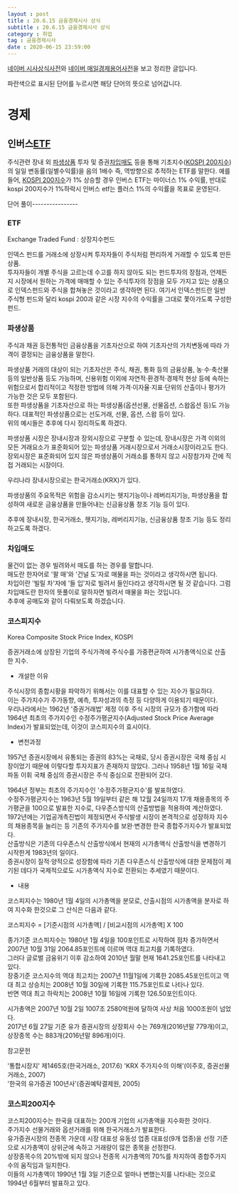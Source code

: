 ```yaml
---
layout : post
title : 20.6.15 금융경제시사 상식
subtitle : 20.6.15 금융경제시사 상식
category : 취업
tag : 금융경제시사
date : 2020-06-15 23:59:00
---
```


[네이버 시사상식사전](https://terms.naver.com/list.nhn?cid=43667&categoryId=43667)와
[네이버 매일경제용어사전](https://terms.naver.com/list.nhn?cid=43659&categoryId=43659)을 보고 정리한 글입니다.  

파란색으로 표시된 단어를 누르시면 해당 단어의 뜻으로 넘어갑니다.  


# 경제

## 인버스[ETF](#etf)  

주식관련 장내 외 [파생상품](#파생상품) 투자 및 증권[차입매도](#차입매도) 등을 통해 기초지수([KOSPI 200지수](#코스피지수))의 일일 변동률(일별수익률)을 음의 1배수 즉, 역방향으로 추적하는 ETF를 말한다.
예를 들어, [KOSPI 200지수](#코스피지수)가 1% 상승할 경우 인버스 ETF는 마이너스 1% 수익률, 반대로 kospi 200지수가 1%하락시 인버스 etf는 플러스 1%의 수익률을 목표로 운영된다.


단어 풀이----------------

### ETF  
Exchange Traded Fund : 상장지수펀드

인덱스 펀드를 거래소에 상장시켜 투자자들이 주식처럼 편리하게 거래할 수 있도록 만든 상품.   
투자자들이 개별 주식을 고르는데 수고를 하지 않아도 되는 펀드투자의 장점과, 언제든지 시장에서 원하는 가격에 매매할 수 있는 주식투자의 장점을 모두 가지고 있는 상품으로 인덱스펀드와 주식을 합쳐놓은 것이라고 생각하면 된다.
여기서 인덱스펀드란 일반 주식형 펀드와 달리 kospi 200과 같은 시장 지수의 수익률을 그대로 쫓아가도록 구성한 펀드.

### 파생상품

주식과 채권 등전통적인 금융상품을 기초자산으로 하여 기초자산의 가치변동에 따라 가격이 결정되는 금융상품을 말한다.

파생상품 거래의 대상이 되는 기초자산은 주식, 채권, 통화 등의 금융상품, 농·수·축산물 등의 일반상품 등도 가능하며, 신용위험 이외에 자연적·환경적·경제적 현상 등에 속하는 위험으로서 합리적이고 적정한 방법에 의해 가격·이자율·지표·단위의 산출이나 평가가 가능한 것은 모두 포함된다.   
또한 파생상품을 기초자산으로 하는 파생상품(옵션선물, 선물옵션, 스왑옵션 등)도 가능하다.  대표적인 파생상품으로는 선도거래, 선물, 옵션, 스왑 등이 있다.  
위의 예시들은 추후에 다시 정리하도록 하겠다.

파생상품 시장은 장내시장과 장외시장으로 구분할 수 있는데, 장내시장은 가격 이외의 모든 겨래요소가 표준화되어 있는 파생상품 거래시장으로서 거래소시장이라고도 한다.  
장외시장은 표준화되어 있지 않은 파생상품이 거래소를 통하지 않고 시장참가자 간에 직접 거래되는 시장이다.  

우리나라 장내시장으로는 한국거래소(KRX)가 있다.

파생상품의 주요목적은 위험을 감소시키는 헷지기능이나 레버리지기능, 파생상품을 합성하여 새로운 금융상품을 만들어내는 신금융상품 창조 기능 등이 있다.  

추후에 장내시장, 한국거래소, 헷지기능, 레버리지기능, 신금융상품 창조 기능 등도 정리하고도록 하겠다.


### 차입매도

물건이 없는 경우 빌려와서 매도를 하는 경우를 말합니다.  
매도란 한자어로 '팔 매'와 '건널 도'자로 매물을 파는 것이라고 생각하시면 됩니다.   
차입이란 '빌릴 차'자에 '들 입'자로 빌려서 들인다라고 생각하시면 될 것 같습니다.
그럼 차입매도란 한자의 뜻풀이로 말하자면 빌려서 매물을 파는 것입니다.  
추후에 공매도와 같이 다뤄보도록 하겠습니다.

### 코스피지수  
Korea Composite Stock Price Index, KOSPI

증권거래소에 상장된 기업의 주식가격에 주식수를 가중편균하여 시가총액식으로 산출한 지수.   

- 개설한 이유   

주식시장의 종합시황을 파악하기 위해서는 이를 대표할 수 있는 지수가 필요하다.  
이는 주가지수가 주가동향, 예측, 투자성과의 측정 등 다양하게 이용되기 때문이다.  
우리나라에서는 1962년 '증권거래법' 제정 이후 주식 시장의 규모가 증가함에 따라 1964년 최초의 주가지수인 수정주가평균지수(Adjusted Stock Price Average Index)가 발표되었는데, 이것이 코스피지수의 효시이다.  

- 변천과정  

1957년 증권시장에서 유통되는 증권의 83%는 국채로, 당시 증권시장은 국채 중심 시장이었기 때문에 이렇다할 투자지표가 존재하지 않았다.  그러나 1958년 1월 16일 국채파동 이휘 국채 중심의 증권시장은 주식 중심으로 전환되어 갔다.

1964년 정부는 최초의 주가지수인 '수정주가평균지수'를 발표하였다.  
수정주가평균지수는 1963년 5월 19일부터 같은 해 12월 24일까지 17개 채용종목의 주가평균을 100으로 발표한 지수로, 다우존스방식의 산출방법을 적용하여 계산하였다.  
1972년에는 기업공개촉진법이 제정되면서 주식발생 시장이 본격적으로 성장하자 지수의 채용종목을 늘리는 등 기존의 주가지수를 보완·변경한 한국 종합주가지수가 발표되었다.  
산출방식은 기존의 다우존스식 산출방식에서 현재의 시가총액식 산출방식을 변경하기 시작한게 1983년의 일이다.  
증권시장이 질적·양적으로 성장함에 따라 기존 다우존스식 산출방식에 대한 문제점이 제기된 데다가 국제적으로도 시가총액식 지수로 전환되는 추세였기 때문이다.  

- 내용  

코스피지수는 1980년 1월 4일의 시가총액을 분모로, 산출시점의 시가총액을 분자로 하여 지수화 한것으로 그 산식은 다음과 같다.  

코스피지수 = [기준시점의 시가총액] / [비교시점의 시가총액] X 100  

종가기준 코스피지수는 1980년 1월 4일을 100포인트로 시작하여 점차 증가하면서 2007년 10월 31일 2064.85포인트에 이르며 역대 최고치를 기록하였다.  
그러다 글로벌 금융위기 이후 감소하여 2010년 월말 현재 1641.25포인트를 나타내고 있다.  
장중기준 코스지수의 역대 최고치는 2007년 11월1일에 기록한 2085.45포인트이고 역대 최고 상승치는 2008년 10월 30일에 기록한 115.75포인트로 나타나 있다.  
반면 역대 최고 하락치는 2008년 10월 16일에 기록한 126.50포인트이다.

시가총액은 2007년 10월 2일 1007조 2580억원에 달하여 사상 처음 1000조원이 넘었다.  
2017년 6월 27일 기준 유가 증권시장의 상장회사 수는 769개(2016년말 779개)이고, 상장종목 수는 883개(2016년말 896개)이다.  

참고문헌

'통합시장지' 제1465호(한국거래소, 2017.6)
'KRX 주가지수의 이해'(이주호, 증권선물거래소, 2007)  
'한국의 유가증권 100년사'(증권예탁결제원, 2005)  


### 코스피200지수  

코스피200지수는 한국을 대표하는 200개 기업의 시가총액을 지수화한 것이다.  
주가지수 선물거래와 옵션거래를 위해 한국거래소가 발표한다.  
유가증권시장의 전종목 가운데 시장 대표성 유동성 업종 대표성(9개 업종)을 선정 기준으로 시가총액이 상위군에 속하고 거래량이 많은 종목을 선정한다.  
상장종목수의 20%밖에 되지 않으나 전종목 시가총액의 70%를 차지하여 종합주가지수의 움직임과 일치한다.  
이들의 시가총액이 1990년 1월 3일 기준으로 얼마나 변했는지를 나타내는 것으로 1994년 6월부터 발표하고 있다.  
